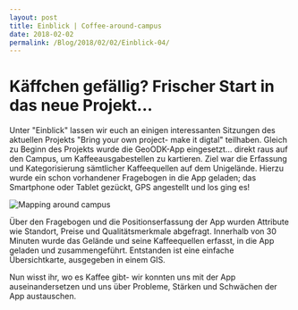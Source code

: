 ```yaml
---
layout: post
title: Einblick | Coffee-around-campus
date: 2018-02-02
permalink: /Blog/2018/02/02/Einblick-04/
---
```

# Käffchen gefällig? Frischer Start in das neue Projekt...

Unter "Einblick" lassen wir euch an einigen interessanten Sitzungen des aktuellen Projekts "Bring your own project- make it digtal" teilhaben. Gleich zu Beginn des Projekts wurde die GeoODK-App eingesetzt... direkt raus auf den Campus, um Kaffeeausgabestellen zu kartieren. Ziel war die Erfassung und Kategorisierung sämtlicher Kaffeequellen auf dem Unigelände. Hierzu wurde ein schon vorhandener Fragebogen in die App geladen; das Smartphone oder Tablet gezückt, GPS angestellt und los ging es!

![Mapping around campus](https://utransform.github.io/assets/images/mappingaround.png "Los geht's")

Über den Fragebogen und die Positionserfassung der App wurden Attribute wie Standort, Preise und Qualitätsmerkmale abgefragt. Innerhalb von 30 Minuten wurde das Gelände und seine Kaffeequellen erfasst, in die App geladen und zusammengeführt. Entstanden ist eine einfache Übersichtkarte, ausgegeben in einem GIS. 


Nun wisst ihr, wo es Kaffee gibt- wir konnten uns mit der App auseinandersetzen und uns über Probleme, Stärken und Schwächen der App austauschen.




